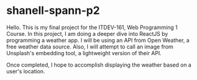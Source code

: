 # shanell-spann-p2

Hello. This is my final project for the ITDEV-161, Web Programming 1 Course. In this project, I am doing a deeper dive into ReactJS by programming a weather app. I will be using an API from Open Weather, a free weather data source. Also, I will attempt to call an image from Unsplash's embedding tool, a lightweight version of their API. 

Once completed, I hope to accomplish displaying the weather based on a user's location.